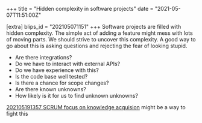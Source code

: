+++
title = "Hidden complexity in software projects"
date = "2021-05-07T11:51:00Z"

[extra]
blips_id = "202105071151"
+++
Software projects are filled with hidden complexity. The simple act of adding a feature might mess with lots of moving parts. We should strive to uncover this complexity. A good way to go about this is asking questions and rejecting the fear of looking stupid.

- Are there integrations? 
- Do we have to interact with external APIs?
- Do we have experience with this?
- Is the code base well tested?
- Is there a chance for scope changes?
- Are there known unknowns?
- How likely is it for us to find unknown unknowns?

 [202105191357 SCRUM focus on knowledge acquision](/blips/202105191357-scrum-focus-on-knowledge-acquision) might be a way to fight this
